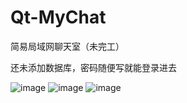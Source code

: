 # Qt-MyChat

简易局域网聊天室（未完工）

还未添加数据库，密码随便写就能登录进去

![image](https://github.com/luricheng/Qt-MyChat/tree/master/screenshot/login.png)
![image](https://github.com/luricheng/Qt-MyChat/tree/master/screenshot/mainWin.png)
![image](https://github.com/luricheng/Qt-MyChat/tree/master/screenshot/chatWin.png)
